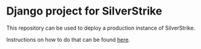 # Django project for SilverStrike

This repository can be used to deploy a production instance of SilverStrike.

Instructions on how to do that can be found [here](https://github.com/agstrike/silverstrike/wiki/Setup-instructions).
